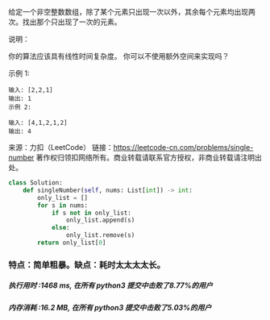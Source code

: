 给定一个非空整数数组，除了某个元素只出现一次以外，其余每个元素均出现两次。找出那个只出现了一次的元素。

说明：

你的算法应该具有线性时间复杂度。 你可以不使用额外空间来实现吗？

示例 1:

    输入: [2,2,1]
    输出: 1
    示例 2:
    
    输入: [4,1,2,1,2]
    输出: 4

来源：力扣（LeetCode）
链接：https://leetcode-cn.com/problems/single-number
著作权归领扣网络所有。商业转载请联系官方授权，非商业转载请注明出处。


```python
class Solution:
    def singleNumber(self, nums: List[int]) -> int:
        only_list = []
        for s in nums:
            if s not in only_list:
                only_list.append(s)
            else:
                only_list.remove(s)
        return only_list[0]
```




### 特点：简单粗暴。缺点：耗时太太太太长。

##### 执行用时 :1468 ms, 在所有 python3 提交中击败了8.77%的用户
##### 内存消耗 :16.2 MB, 在所有 python3 提交中击败了5.03%的用户